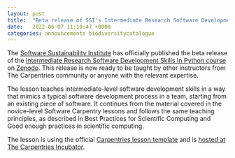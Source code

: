 ```yaml
---
layout: post
title:  "Beta release of SSI's Intermediate Research Software Development Skills course published"
date:   2022-06-07 11:10:47 +0000
categories: announcements biodiversitycatalogue
---
```


The [Software Sustainability Institute](https://software.ac.uk) has officially published the beta release of the [Intermediate Research Software Development Skills In Python course](https://carpentries-incubator.github.io/python-intermediate-development/) on [Zenodo](https://zenodo.org/record/6532057#.Ynkb4dPMKX0). 
This release is now ready to be taught by other instructors from The Carpentries community or anyone with the relevant expertise.

The lesson teaches intermediate-level software development skills in a way that mimics a typical software development process in a team, 
starting from an existing piece of software. It continues from the material covered in the novice-level Software Carpentry lessons and follows 
the same teaching principles, as described in Best Practices for Scientific Computing and Good enough practices in scientific computing.

The lesson is using the official [Carpentries lesson template](https://github.com/carpentries/styles/) and is [hosted at The Carpentries Incubator](https://carpentries-incubator.github.io/python-intermediate-development/).
